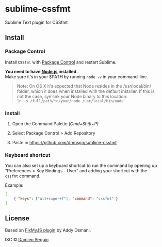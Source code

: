 # sublime-cssfmt
Sublime Text plugin for CSSfmt

## Install

### Package Control

Install `CSSfmt` with [Package Control](https://sublime.wbond.net) and restart Sublime.

**You need to have [Node.js](http://nodejs.org) installed.**  
Make sure it's in your $PATH by running `node -v` in your command-line.

> Note: On OS X it's expected that Node resides in the /usr/local/bin/ folder, which it does when installed with the default installer. If this is not the case, symlink your Node binary to this location:  
`ln -s /full/path/to/your/node /usr/local/bin/node`

### Install

1) Open the Command Palette *(Cmd+Shift+P)*

2) Select Package Control > Add Repository

3) Paste in https://github.com/dmnsgn/sublime-cssfmt


### Keyboard shortcut

You can also set up a keyboard shortcut to run the command by opening up "Preferences > Key Bindings - User" and adding your shortcut with the `cssfmt` command.

Example:

```json
[
	{ "keys": ["alt+super+f"], "command": "cssfmt" }
]
```

## License

Based on [FixMyJS plugin](https://github.com/addyosmani/sublime-fixmyjs) by Addy Osmani.

ISC © [Damien Seguin](http://dmnsgn.me)
